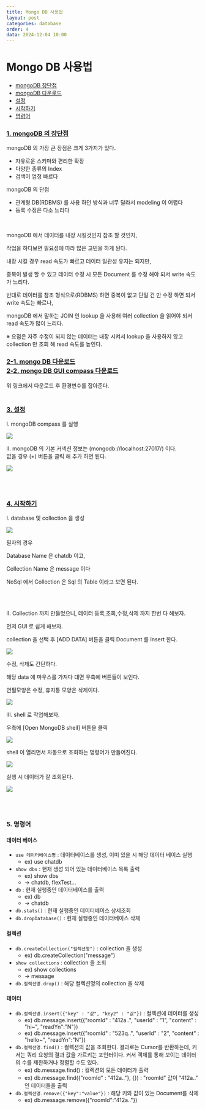 ```yaml
---
title: Mongo DB 사용법
layout: post
categories: database
order: 4
data: 2024-12-04 10:00
---
```


# Mongo DB 사용법
- [mongoDB 장단점](#md-prosAndCons)
- [mongoDB 다운로드](#md-download)
- [설정](#md-setting)
- [시작하기](#md-start)
- [명령어](#md-command)

<h3>
    <a id="md-prosAndCons" href="javascript:void(0)">1. mongoDB 의 장단점</a>
</h3>
<p>mongoDB 의 가장 큰 장점은 크게 3가지가 있다.</p>

- 자유로운 스키마와 편리한 확장
- 다양한 종류의 Index
- 검색이 엄청 빠르다

<p>mongoDB 의 단점</p>

- 관계형 DB(RDBMS) 를 사용 하던 방식과 너무 달라서 modeling 이 어렵다
- 등록 수정은 다소 느리다

<br />

<p>mongoDB 에서 데이터를 내장 시킬것인지 참조 할 것인지,</p>
<p>작업을 하다보면 필요성에 따라 많은 고민을 하게 된다.</p>
<p>내장 시킬 경우 read 속도가 빠르고 데이터 일관성 유지는 되지만,<p>
<p>중복이 발생 할 수 있고 데이터 수정 시 모든 Document 를 수정 해야 되서 write 속도가 느리다.</p>
<p>반대로 데이터를 참조 형식으로(RDBMS) 하면 중복이 없고 단일 건 만 수정 하면 되서 write 속도는 빠르나,</p>
<p>mongoDB 에서 말하는 JOIN 인 lookup 을 사용해 여러 collection 을 읽어야 되서 read 속도가 많이 느리다.</p>

<p>※ 요점은 자주 수정이 되지 않는 데이터는 내장 시켜서 lookup 을 사용하지 않고 collection 만 조회 해 read 속도를 높인다.</p>

<h3>
    <a id="md-download" target="_blank" href="https://www.mongodb.com/try/download/community">2-1. mongo DB 다운로드</a><br />
    <a target="_blank" href="https://www.mongodb.com/try/download/compass">2-2. mongo DB GUI compass 다운로드</a>
</h3>

<span>위 링크에서 다운로드 후 환경변수를 잡아준다.</span>
<br /><br />

<h3>
    <a id="md-setting" href="javascript:void(0)">3. 설정</a>
</h3>

<p>Ⅰ. mongoDB compass 를 실행</p>
<a href="/assets/img/database/mongoDB-1.PNG" target="_blank">
    <img src="/assets/img/database/mongoDB-1.PNG" />
</a>

<br />

<p>Ⅱ. mongoDB 의 기본 커넥션 정보는 (mongodb://localhost:27017/) 이다. <br />
없을 경우 (+) 버튼을 클릭 해 추가 하면 된다.
</p>

<a href="/assets/img/database/mongoDB-2.PNG" target="_blank">
   <img src="/assets/img/database/mongoDB-2.PNG" />
</a>

<br /><br />

<h3>
    <a id="md-start" href="javascript:void(0)">4. 시작하기</a>
</h3>

<p>Ⅰ. database 및 collection 을 생성</p>

<a href="/assets/img/database/mongoDB-3.PNG" target="_blank">
   <img src="/assets/img/database/mongoDB-3.PNG" />
</a>

<p>필자의 경우</p>
<p>Database Name 은 chatdb 이고,</p>
<p>Collection Name 은 message 이다</p>
<p>NoSql 에서 Collection 은 Sql 의 Table 이라고 보면 된다.</p>

<br /><br />
<p>Ⅱ. Collection 까지 만들었으니, 데이터 등록,조회,수정,삭제 까지 한번 다 해보자. </p>
<p>먼저 GUI 로 쉽게 해보자.</p>
<p>collection 을 선택 후 [ADD DATA] 버튼을 클릭 Document 를 Insert 한다.</p>

<a href="/assets/img/database/mongoDB-4.PNG" target="_blank">
   <img src="/assets/img/database/mongoDB-4.PNG" />
</a>

<p>수정, 삭제도 간단하다.</p>
<p>해당 data 에 마우스를 가져다 대면 우측에 버튼들이 보인다.</p>
<p>연필모양은 수정, 휴지통 모양은 삭제이다.</p>
<a href="/assets/img/database/mongoDB-5.PNG" target="_blank">
   <img src="/assets/img/database/mongoDB-5.PNG" />
</a>

<br />
<p>Ⅲ. shell 로 작업해보자. </p>
<p>우측에 [Open MongoDB shell] 버튼을 클릭</p>
<a href="/assets/img/database/mongoDB-6.PNG" target="_blank">
   <img src="/assets/img/database/mongoDB-6.PNG" />
</a>

<p>shell 이 열리면서 자동으로 조회하는 명령어가 만들어진다.</p>
<a href="/assets/img/database/mongoDB-7.PNG" target="_blank">
   <img src="/assets/img/database/mongoDB-7.PNG" />
</a>

<p>실행 시 데이터가 잘 조회된다.</p>
<a href="/assets/img/database/mongoDB-8.PNG" target="_blank">
   <img src="/assets/img/database/mongoDB-8.PNG" />
</a>

<br /><br />

<h3>
    <a id="md-command" target="javascript:void(0)">5. 명령어</a>
</h3>

<h4>데이터 베이스</h4>

<ul>
  <li>
    <code>use 데이터베이스명</code> : 데이터베이스를 생성, 이미 있을 시 해당 데이터 베이스 실행
    <ul><li>ex) use chatdb</li></ul>
  </li>
  <li>
    <code>show dbs</code> : 현재 생성 되어 있는 데이터베이스 목록 출력
    <ul>
      <li>ex) show dbs</li>
      <li>-> chatdb, flexTest...</li>
    </ul>
  </li>
  <li>
    <code>db</code> : 현재 실행중인 데이터베이스를 출력
    <ul>
      <li>ex) db</li>
      <li>-> chatdb</li>
    </ul>
  </li>
  <li>
    <code>db.stats()</code> : 현재 실행중인 데이터베이스 상세조회
  </li>
  <li>
    <code>db.dropDatabase()</code> : 현재 실행중인 데이터베이스 삭제
  </li>
</ul>


<h4>컬렉션</h4>
<ul>
  <li>
    <code>db.createCollection("컬렉션명")</code> : collection 을 생성
    <ul><li>ex) db.createCollection("message")</li></ul>
  </li>
  <li>
    <code>show collections</code> : collection 을 조회
    <ul>
      <li>ex) show collections</li>
      <li>-> message</li>
    </ul>
  </li>
  <li>
    <code>db.컬렉션명.drop()</code> : 해당 컬렉션명의 collection 을 삭제
  </li>
</ul>

<h4>테이터</h4>
<ul>
  <li>
    <code>db.컬렉션명.insert({"key" : "값", "key2" : "값"})</code> : 컬렉션에 데이터를 생성
    <ul>
        <li>ex) db.message.insert({"roomId" : "412a..", "userId" : "1", "content" : "hi~", "readYn":"N"})</li>
        <li>ex) db.message.insert({"roomId" : "523q..", "userId" : "2", "content" : "hello~", "readYn":"N"})</li>
    </ul>
  </li>
  <li>
    <code>db.컬렉션명.find()</code> : 컬렉션의 값을 조회한다. 결과로는 Cursor를 반환하는데, 커서는 쿼리 요청의 결과 값을 가르키는 포인터이다. 커서 객체를 통해 보이는 데이터의 수를 제한하거나 정렬할 수도 있다.
    <ul>
      <li>ex) db.message.find() : 컬렉션의 모든 데이터가 출력</li>
      <li>ex) db.message.find({"roomId" : "412a.."}, {}) : "roomId" 값이 "412a.." 인 데이터들을 출력</li>
    </ul>
  </li>
  <li>
    <code>db.컬렉션명.remove({"key":"value"})</code> : 해당 키와 값이 있는 Document를 삭제
    <ul>
        <li>ex) db.message.remove({"roomId":"412a.."})</li>
    </ul>
  </li>
</ul>